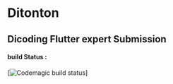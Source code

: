 # Ditonton
## Dicoding Flutter expert Submission
#### build Status : 
[![Codemagic build status](https://api.codemagic.io/apps/618a62971008dbf72dbfe41a/default-workflow/status_badge.svg)]
